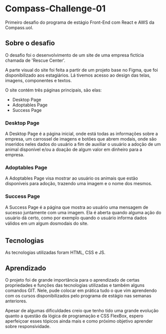 # Compass-Challenge-01
Primeiro desafio do programa de estágio Front-End com React e AWS da Compass.uol.

## Sobre o desafio
O desafio foi o desenvolvimento de um site de uma empresa fictícia chamada de 'Rescue Center'. 

A parte visual do site foi feita a partir de um projeto base no Figma, que foi disponibilizado aos estagiários. Lá tivemos acesso ao design das telas, imagens, componentes e textos.

O site contém três páginas principais, são elas:
- Desktop Page
- Adoptables Page
- Success Page


### Desktop Page
A Desktop Page é a página inicial, onde está todas as informações sobre a empresa, um carrossel de imagens e botões que abrem modais, onde são inseridos neles dados do usuário a fim de auxiliar o usuário a adoção de um animal disponível e/ou a doação de algum valor em dinheiro para a empresa.

### Adoptables Page
A Adoptables Page visa mostrar ao usuário os animais que estão disponíveis para adoção, trazendo uma imagem e o nome dos mesmos.

### Success Page
A Success Page é a página que mostra ao usuário uma mensagem de sucesso juntamente com uma imagem. Ela é aberta quando alguma ação do usuário dá certo, como por exemplo quando o usuário informa dados válidos em um algum dosmodais do site.

## Tecnologias
As tecnologias utilizadas foram HTML, CSS e JS.

## Aprendizado
O projeto foi de grande importância para o aprendizado de certas propriedades e funções das tecnologias utilizadas e também alguns comandos GIT. Nele, pude colocar em prática tudo o que vim aprendendo com os cursos disponibilizados pelo programa de estágio nas semanas anteriores. 

Apesar de algumas dificuldades creio que tenho tido uma grande evolução quanto a questão da lógica de programação e CSS FlexBox, espero aperfeiçoar esses tópicos ainda mais e como próximo objetivo aprender sobre responsividade.

